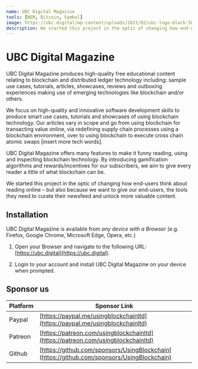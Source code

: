```yaml
---
name: UBC Digital Magazine
tools: [NEM, Bitcoin, Symbol]
image: https://ubc.digital/wp-content/uploads/2021/02/ubc-logo-black-500x169-1.png
description: We started this project in the optic of changing how end-users think about reading online – but also because we want to give our end-users, the tools they need to curate their newsfeed and unlock more valuable content.
---
```


# UBC Digital Magazine

UBC Digital Magazine produces high-quality free educational content relating to blockchain and distributed ledger technology including: sample use cases, tutorials, articles, showcases, reviews and outboxing experiences making use of emerging technologies like blockchain and/or others.

We focus on high-quality and innovative software development skills to produce smart use cases, tutorials and showcases of using blockchain technology. Our articles vary in scope and go from using blockchain for transacting value online, via redefining supply chain processes using a blockchain environment, over to using blockchain to execute cross chain atomic swaps [insert more tech words].

UBC Digital Magazine offers many features to make it funny reading, using and inspecting blockchain technology. By introducing gamification algorithms and rewards/incentives for our subscribers, we aim to give every reader a little of what blockchain can be.

We started this project in the optic of changing how end-users think about reading online – but also because we want to give our end-users, the tools they need to curate their newsfeed and unlock more valuable content.

## Installation

UBC Digital Magazine is available from *any device with a Browser* (e.g. Firefox, Google Chrome, Microsoft Edge, Opera, etc.)

1. Open your Browser and navigate to the following URL: [https://ubc.digital](https://ubc.digital).

2. Login to your account and install UBC Digital Magazine on your device when prompted.

## Sponsor us

| Platform | Sponsor Link |
| --- | --- |
| Paypal | [https://paypal.me/usingblockchainltd](https://paypal.me/usingblockchainltd) |
| Patreon | [https://patreon.com/usingblockchainltd](https://patreon.com/usingblockchainltd) |
| Github | [https://github.com/sponsors/UsingBlockchain](https://github.com/sponsors/UsingBlockchain) |

